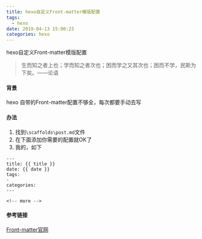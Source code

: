 ```yaml
---
title: hexo自定义Front-matter模版配置
tags:
  - hexo
date: 2019-04-13 15:00:23
categories: hexo
---
```

hexo自定义Front-matter模版配置
<!-- more -->
>生而知之者上也；学而知之者次也；困而学之又其次也；困而不学，民斯为下矣。——论语

#### 背景
hexo 自带的Front-matter配置不够全，每次都要手动去写

#### 办法
1. 找到`\scaffolds\post.md`文件
2. 在下面添加你需要的配置就OK了
3. 我的，如下
```shell
---
title: {{ title }}
date: {{ date }}
tags:
-
categories:
---

<!-- more -->
```
####  参考链接
[Front-matter官网](https://zhangjiejun.com/posts/config_Front-matter_in_hexo/)
